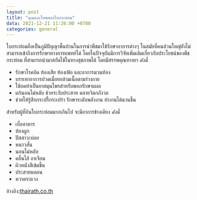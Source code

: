 ```yaml
---
layout: post
title: "คุณและโทษของใบกระท่อม"
data: 2021-12-21 11:26:00 +0700
categories: general
---
```


ใบกระท่อมถือเป็นภูมิปัญญาพื้นบ้านในการนำพืชมาใช้รักษาอาการต่างๆ ในสมัยที่คนส่วนใหญ่ยังไม่สามารถเข้าถึงการรักษาทางการแพทย์ได้ โดยในปัจจุบันมีการวิจัยเพิ่มเติมเกี่ยวกับประโยชน์ของพืชกระท่อม ที่สามารถนำมาสกัดใช้ในทางสุขภาพได้ โดยมีสรรพคุณทางยา *ดังนี้* 
- รักษาโรคบิด ท้องเสีย ท้องเฟ้อ และอาการมวนท้อง
- บรรเทาอาการปวดเมื่อยกล้ามเนื้อตามร่างกาย
- ใช้บดทำเป็นยาสมุนไพรสำหรับพอกรักษาแผล
- แก้นอนไม่หลับ ช่วยระงับประสาท คลายวิตกกังวล
- ช่วยให้รู้สึกกระปรี้กระเปร่า รักษาระดับพลังงาน ทำงานได้นานขึ้น


สำหรับผู้ที่กินใบกระท่อมมากเกินไป จะมีอาการข้างเคียง *ดังนี้*
- เบื่ออาหาร
- ท้องผูก
- ปัสสาวะบ่อย
- หนาวสั่น
- นอนไม่หลับ
- คลื่นไส้ อาเจียน
- ผิวหนังสีเข้มขึ้น
- ประสาทหลอน
- หวาดระแวง

อ้างอิง:[thairath.co.th](https://www.thairath.co.th/lifestyle/health-and-beauty/2175286)